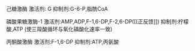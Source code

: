 己糖激酶
激活剂: G
抑制剂:G-6-P,脂酰CoA

磷酸果糖激酶-1
激活剂:AMP,ADP,F-1,6-DP,F-2,6-DP([[正反馈]])
抑制剂:柠檬酸,ATP (使三羧酸循环与氧化磷酸化速率一致)

丙酮酸激酶
激活剂:F-1,6-DP
抑制剂:ATP,丙氨酸